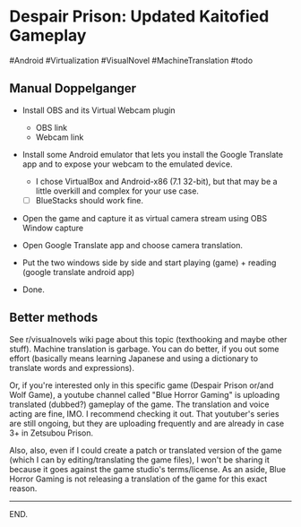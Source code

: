 # Despair Prison: Updated Kaitofied Gameplay

#Android #Virtualization #VisualNovel #MachineTranslation
#todo


## Manual Doppelganger

- Install OBS and its Virtual Webcam plugin
  * OBS link
  * Webcam link

- Install some Android emulator that lets you install the Google Translate app and to expose your webcam to the emulated device.
  * I chose VirtualBox and Android-x86 (7.1 32-bit), but that may be a little overkill and complex for your use case.
  * [ ] BlueStacks should work fine.

- Open the game and capture it as virtual camera stream using OBS Window capture

- Open Google Translate app and choose camera translation.

- Put the two windows side by side and start playing (game) + reading (google translate android app)

- Done.


## Better methods

See r/visualnovels wiki page about this topic (texthooking and maybe other stuff). Machine translation is garbage. You can do better, if you out some effort (basically means learning Japanese and using a dictionary to translate words and expressions).

Or, if you're interested only in this specific game (Despair Prison or/and Wolf Game), a youtube channel called "Blue Horror Gaming" is uploading translated (dubbed?) gameplay of the game. The translation and voice acting are fine, IMO. I recommend checking it out.
That youtuber's series are still ongoing, but they are uploading frequently and are already in case 3+ in Zetsubou Prison.

Also, also, even if I could create a patch or translated version of the game (which I can by editing/translating the game files), I won't be sharing it because it goes against the game studio's terms/license. As an aside, Blue Horror Gaming is not releasing a translation of the game for this exact reason.

---

END.
